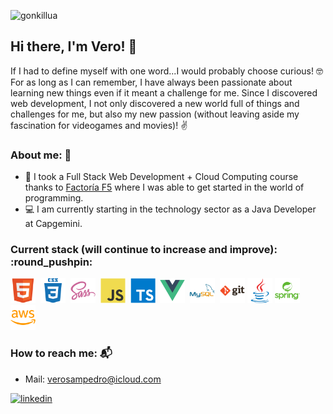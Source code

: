 ![gonkillua](https://github.com/verosampedro/verosampedro/assets/146768253/a101fe84-3b7d-4ae9-8b5a-291ea8ab6565)

## Hi there, I'm Vero! 👋

If I had to define myself with one word...I would probably choose curious! :nerd_face: For as long as I can remember, I have always been passionate about learning new things even if it meant a challenge for me. Since I discovered web development, I not only discovered a new world full of things and challenges for me, but also my new passion (without leaving aside my fascination for videogames and movies)! :v:

### About me: 🙋

- 🌱 I took a Full Stack Web Development + Cloud Computing course thanks to [Factoría F5](https://github.com/FactoriaF5-Asturias) where I was able to get started in the world of programming.
- 💻 I am currently starting in the technology sector as a Java Developer at Capgemini.

<div align="left">
    <h3>Current stack (will continue to increase and improve): :round_pushpin:</h3>
    <div id="tech">
        <img src="https://github.com/devicons/devicon/blob/master/icons/html5/html5-original.svg" title="HTML5" alt="HTML" width="40" height="40"/>&nbsp;
        <img src="https://github.com/devicons/devicon/blob/master/icons/css3/css3-plain-wordmark.svg"  title="CSS3" alt="CSS" width="40" height="40"/>&nbsp;
        <img src="https://github.com/devicons/devicon/blob/master/icons/sass/sass-original.svg"  title="Sass" alt="Sass" width="40" height="40"/>&nbsp;
        <img src="https://github.com/devicons/devicon/blob/master/icons/javascript/javascript-original.svg" title="JavaScript" alt="JavaScript" width="40" height="40"/>&nbsp;
        <img src="https://github.com/devicons/devicon/blob/master/icons/typescript/typescript-plain.svg" title="Typescript" alt="Typescript" width="40" height="40"/>&nbsp;
        <img src="https://github.com/devicons/devicon/blob/master/icons/vuejs/vuejs-original.svg" title="Vue" alt="Vue" width="40" height="40"/>&nbsp;
        <img src="https://github.com/devicons/devicon/blob/master/icons/mysql/mysql-original-wordmark.svg" title="MySQL"  alt="MySQL" width="40" height="40"/>&nbsp;
        <img src="https://github.com/devicons/devicon/blob/master/icons/git/git-original-wordmark.svg" title="Git" **alt="Git" width="40" height="40"/>    
        <img src="https://github.com/devicons/devicon/blob/master/icons/java/java-original.svg" title="Java" **alt="Java" width="40" height="40"/>
        <img src="https://github.com/devicons/devicon/blob/master/icons/spring/spring-original-wordmark.svg" title="AWS" **alt="AWS" width="40" height="40"/>
        <img src="https://github.com/devicons/devicon/blob/master/icons/amazonwebservices/amazonwebservices-plain-wordmark.svg" title="AWS" **alt="AWS" width="40" height="40"/>
    </div>
</div>

### How to reach me: 📬

- Mail: verosampedro@icloud.com
<a href="https://linkedin.com/in/verosampedro/" target="_blank">
<img src=https://img.shields.io/badge/linkedin-%231E77B5.svg?&style=for-the-badge&logo=linkedin&logoColor=white alt=linkedin style="margin-bottom: 5px;" />






